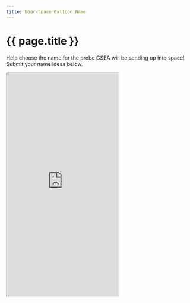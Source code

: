```yaml
---
title: Near-Space Balloon Name
---
```


# {{ page.title }}

Help choose the name for the probe GSEA will be sending up into space!  Submit
your name ideas below. 

<iframe style="height: 600px;" scrolling="no" seamless 
src="https://docs.google.com/forms/d/1tgcRNTG4zPviDQzTFECi1eccURauthWDCu_SQKHIHao/viewform">
</iframe>
